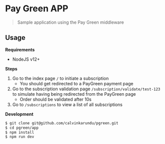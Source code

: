 # Pay Green APP

> Sample application using the Pay Green middleware

## Usage

**Requirements**

- NodeJS v12+

**Steps**

1. Go to the index page `/` to initiate a subscription
   - You should get redirected to a PayGreen payment page
2. Go to the subscription validation page `/subscription/validate/test-123` to simulate having being redirected from the PayGreen page
   - Order should be validated after 10s
3. Go to `/subscriptions` to view a list of all subscriptions

**Development**

```bash
$ git clone git@github.com/calvinkarundu/pgreen.git
$ cd pgreen/app
$ npm install
$ npm run dev
```
